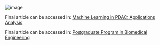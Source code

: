 ![image](https://user-images.githubusercontent.com/75332447/210611332-490ee369-49a1-40f7-bbf5-83437d28d671.png)


<p align="justify"> </p>


Final article can be accessed in: [Machine Learning in PDAC: Applications Analysis](https://github.com/Ellen-Tuane/PPG-BE-Seminars-in-Biomedical-Engineering/blob/main/Finals/Articles_Machine%20Learning%20in%20PDAC%20-%20Applications%20Analysis.pdf)


Final article can be accessed in: [Postgraduate Program in Biomedical Engineering](https://ppgeb.sites.unifesp.br/)
</p>
